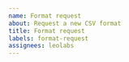 ```yaml
---
name: Format request
about: Request a new CSV format
title: Format request
labels: format-request
assignees: leolabs
---
```


<!--
  Please provide a link to the documentation of
  the CSV format that you want to request and,
  if possible, a sample CSV file. Don't forget
  to remove any personal information before
  posting here.
-->
